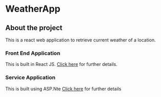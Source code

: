 # WeatherApp

## About the project

This is a react web application to retrieve current weather of a location.

### Front End Application

This is built in React JS. [Click here](https://github.com/meenu-philip/WeatherApp/tree/develop/weather-app-frontEnd) for further details.

### Service Application

This is built using ASP.Nte [Click here](https://github.com/meenu-philip/WeatherApp/tree/develop/weather-app-backend) for further details
